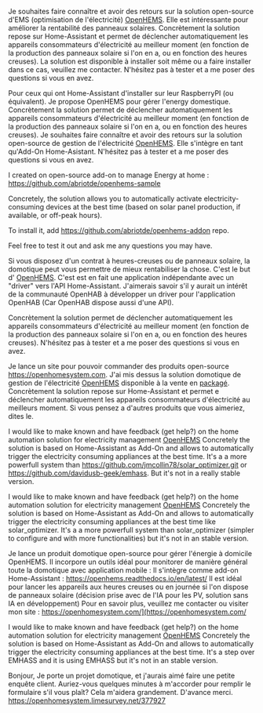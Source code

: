 Je souhaites faire connaître et avoir des retours sur la solution  open-source d'EMS (optimisation de l'électricité) [OpenHEMS](https://github.com/abriotde/openhems-sample). Elle est intéressante pour améliorer la rentabilité des panneaux solaires.
Concrètement la solution repose sur Home-Assistant et permet de déclencher automatiquement les appareils consommateurs d'électricité au meilleur moment (en fonction de la production des panneaux solaire si l'on en a, ou en fonction des heures creuses).
La solution est disponible à installer soit même ou a faire installer dans ce cas, veuillez me contacter.
N'hésitez pas à tester et a me poser des questions si vous en avez.

Pour ceux qui ont Home-Assistant d'installer sur leur RaspberryPI (ou équivalent). Je propose OpenHEMS pour gérer l'energy domestique.
Concrètement la solution permet de déclencher automatiquement les appareils consommateurs d'électricité au meilleur moment (en fonction de la production des panneaux solaire si l'on en a, ou en fonction des heures creuses).
Je souhaites faire connaître et avoir des retours sur la solution  open-source de gestion de l'électricité [OpenHEMS](https://github.com/abriotde/openhems-sample). Elle s'intègre en tant qu'Add-On Home-Asistant.
N'hésitez pas à tester et a me poser des questions si vous en avez.

I created on open-source add-on to manage Energy at home : https://github.com/abriotde/openhems-sample

Concretely, the solution allows you to automatically activate electricity-consuming devices at the best time (based on solar panel production, if available, or off-peak hours).

To install it, add https://github.com/abriotde/openhems-addon repo.

Feel free to test it out and ask me any questions you may have.

Si vous disposez d'un contrat à heures-creuses ou de panneaux solaire, la domotique peut vous permettre de mieux rentabiliser la chose. C'est le but d' [OpenHEMS](https://github.com/abriotde/openhems-sample).
C'est est en fait une application indépendante avec un "driver" vers l'API Home-Assistant. J'aimerais savoir s'il y aurait un intérêt de la communauté OpenHAB à développer un driver pour l'application OpenHAB (Car OpenHAB dispose aussi d'une API).

Concrètement la solution permet de déclencher automatiquement les appareils consommateurs d'électricité au meilleur moment (en fonction de la production des panneaux solaire si l'on en a, ou en fonction des heures creuses).
N'hésitez pas à tester et a me poser des questions si vous en avez.


Je lance un site pour pouvoir commander des produits open-source https://openhomesystem.com.
J'ai mis dessus la solution domotique de gestion de l'électricité [OpenHEMS](https://github.com/abriotde/openhems-sample) disponible à la vente en [packagé](https://openhomesystem.com/product/openhems-server/).
Concrètement la solution repose sur Home-Assistant et permet e déclencher automatiquement les appareils consommateurs d'électricité au meilleurs moment.
Si vous pensez a d'autres produits que vous aimeriez, dites le.

I would like to make known and have feedback (get help?) on the home automation solution for electricity management [OpenHEMS](https://github.com/abriotde/openhems-sample)
Concretely the solution is based on Home-Assistant as Add-On and allows to automatically trigger the electricity consuming appliances at the best time. It's a a more powerfull system than https://github.com/jmcollin78/solar_optimizer.git or https://github.com/davidusb-geek/emhass. But it's not in a really stable version.


I would like to make known and have feedback (get help?) on the home automation solution for electricity management [OpenHEMS](https://github.com/abriotde/openhems-sample)
Concretely the solution is based on Home-Assistant as Add-On and allows to automatically trigger the electricity consuming appliances at the best time like solar_optimizer. It's a a more powerfull system than solar_optimizer (simpler to configure and with more functionalities) but it's not in an stable version.


Je lance un produit domotique open-source pour gérer l'énergie à domicile OpenHEMS. Il incorpore un outils idéal pour monitorer de manière général toute la domotique avec application mobile : Il s'intègre comme add-on Home-Assistant : https://openhems.readthedocs.io/en/latest/
Il est idéal pour lancer les appareils aux heures creuses ou en journée si l'on dispose de panneaux solaire (décision prise avec de l'IA pour les PV, solution sans IA en développement)
Pour en savoir plus, veuillez me contacter ou visiter mon site :  https://openhomesystem.com/](https://openhomesystem.com/

I would like to make known and have feedback (get help?) on the home automation solution for electricity management [OpenHEMS](https://github.com/abriotde/openhems-sample)
Concretely the solution is based on Home-Assistant as Add-On and allows to automatically trigger the electricity consuming appliances at the best time. It's a step over EMHASS and it is using EMHASS but it's not in an stable version.

Bonjour,
Je porte un projet domotique, et j'aurais aimé faire une petite enquête client. Auriez-vous quelques minutes à m'accorder pour remplir le formulaire s'il vous plaît? Cela m'aidera grandement. D'avance merci. https://openhomesystem.limesurvey.net/377927
